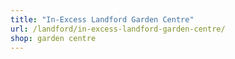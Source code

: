 ```yaml
---
title: "In-Excess Landford Garden Centre"
url: /landford/in-excess-landford-garden-centre/
shop: garden centre
---
```

